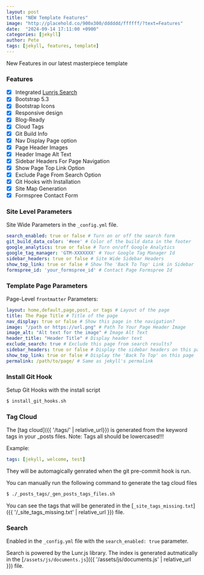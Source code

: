 ```yaml
---
layout: post
title: "NEW Template Features"
image: "http://placehold.co/900x300/dddddd/ffffff/?text=Features"
date:  "2024-09-14 17:11:00 +0900"
categories: [jekyll]
author: Pete
tags: [jekyll, features, template]
---
```


New Features in our latest masterpiece template

### Features

* [X] Integrated [Lunrjs Search](https://lunrjs.com)
* [X] Bootstrap 5.3
* [X] Bootstrap Icons
* [X] Responsive design
* [X] Blog-Ready
* [X] Cloud Tags
* [X] Git Build Info
* [X] Nav Display Page option
* [X] Page Header Images
* [X] Header Image Alt Text
* [X] Sidebar Headers For Page Navigation
* [X] Show Page Top Link Option
* [X] Exclude Page From Search Option
* [X] Git Hooks with Installation
* [X] Site Map Generation
* [X] Formspree Contact Form

### Site Level Parameters

Site Wide Parameters in the `_config.yml` file.

```yaml
search_enabled: true or false # Turn on or off the search form
git_build_data_color: '#eee' # Color of the build data in the footer
google_analytics: true or false # Turn on/off Google Analytics 
google_tag_manager: 'GTM-XXXXXXX' # Your Google Tag Manager Id
sidebar_headers: true or false # Site Wide Sidebar Headers
show_top_link: true or false # Show The 'Back To Top' Link in Sidebar
formspree_id: 'your_formspree_id' # Contact Page Formspree Id
```

### Template Page Parameters

Page-Level `frontmatter` Parameters:

```yaml
layout: home,default,page,post, or tags # Layout of the page
title: The Page Title # Title of the page
nav_display: true or false # Show this page in the navigation?
image: "/path or https://url.png" # Path To Your Page Header Image
image_alt: "Alt text for the image" # Image Alt Text
header_title: "Header Title" # Display header text
exclude_search: true # Exclude this page from search results?
sidebar_headers: true or false # Display the sidebar headers on this page
show_top_link: true or false # Display the 'Back To Top' on this page
permalink: /path/to/page/ # Same as jekyll's permalink
```

### Install Git Hook

Setup Git Hooks with the install script

```bash
$ install_git_hooks.sh
```

### Tag Cloud 

The [tag cloud]({{ '/tags/' | relative_url}}) is generated from the keyword tags in your _posts files. Note: Tags all should be lowercased!!!

Example: 

```yaml
tags: [jekyll, welcome, test]
```

They will be automagically genrated when the git pre-commit hook is run.

You can manually run the following command to generate the tag cloud files

```bash
$ ./_posts_tags/_gen_posts_tags_files.sh
```

You can see the tags that will be generated in the [`_site_tags_missing.txt`]({{ '/_site_tags_missing.txt' | relative_url }}) file.

### Search 

Enabled in the `_config.yml` file with the `search_enabled: true` parameter.

Search is powered by the Lunr.js library. The index is generated autmatically in the [`/assets/js/documents.js`]({{ '/assets/js/documents.js' | relative_url }}) file.


